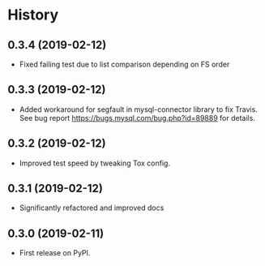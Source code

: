 History
=======

0.3.4 (2019-02-12)
------------------

* Fixed failing test due to list comparison depending on FS order

0.3.3 (2019-02-12)
------------------

* Added workaround for segfault in mysql-connector library to fix Travis.
  See bug report https://bugs.mysql.com/bug.php?id=89889 for details.

0.3.2 (2019-02-12)
------------------

* Improved test speed by tweaking Tox config.

0.3.1 (2019-02-12)
------------------

* Significantly refactored and improved docs

0.3.0 (2019-02-11)
------------------

* First release on PyPI.
